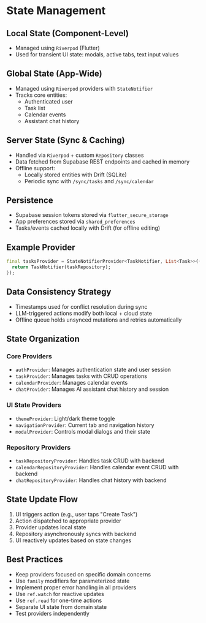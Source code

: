 # State Management

## Local State (Component-Level)
- Managed using `Riverpod` (Flutter)
- Used for transient UI state: modals, active tabs, text input values

## Global State (App-Wide)
- Managed using `Riverpod` providers with `StateNotifier`
- Tracks core entities:
  - Authenticated user
  - Task list
  - Calendar events
  - Assistant chat history

## Server State (Sync & Caching)
- Handled via `Riverpod` + custom `Repository` classes
- Data fetched from Supabase REST endpoints and cached in memory
- Offline support:
  - Locally stored entities with Drift (SQLite)
  - Periodic sync with `/sync/tasks` and `/sync/calendar`

## Persistence
- Supabase session tokens stored via `flutter_secure_storage`
- App preferences stored via `shared_preferences`
- Tasks/events cached locally with Drift (for offline editing)

## Example Provider
```dart
final tasksProvider = StateNotifierProvider<TaskNotifier, List<Task>>((ref) {
  return TaskNotifier(taskRepository);
});
```

## Data Consistency Strategy
- Timestamps used for conflict resolution during sync
- LLM-triggered actions modify both local + cloud state
- Offline queue holds unsynced mutations and retries automatically

## State Organization

### Core Providers
- `authProvider`: Manages authentication state and user session
- `taskProvider`: Manages tasks with CRUD operations
- `calendarProvider`: Manages calendar events
- `chatProvider`: Manages AI assistant chat history and session

### UI State Providers
- `themeProvider`: Light/dark theme toggle
- `navigationProvider`: Current tab and navigation history
- `modalProvider`: Controls modal dialogs and their state

### Repository Providers
- `taskRepositoryProvider`: Handles task CRUD with backend
- `calendarRepositoryProvider`: Handles calendar event CRUD with backend
- `chatRepositoryProvider`: Handles chat history with backend

## State Update Flow

1. UI triggers action (e.g., user taps "Create Task")
2. Action dispatched to appropriate provider
3. Provider updates local state
4. Repository asynchronously syncs with backend
5. UI reactively updates based on state changes

## Best Practices

- Keep providers focused on specific domain concerns
- Use `family` modifiers for parameterized state
- Implement proper error handling in all providers
- Use `ref.watch` for reactive updates
- Use `ref.read` for one-time actions
- Separate UI state from domain state
- Test providers independently